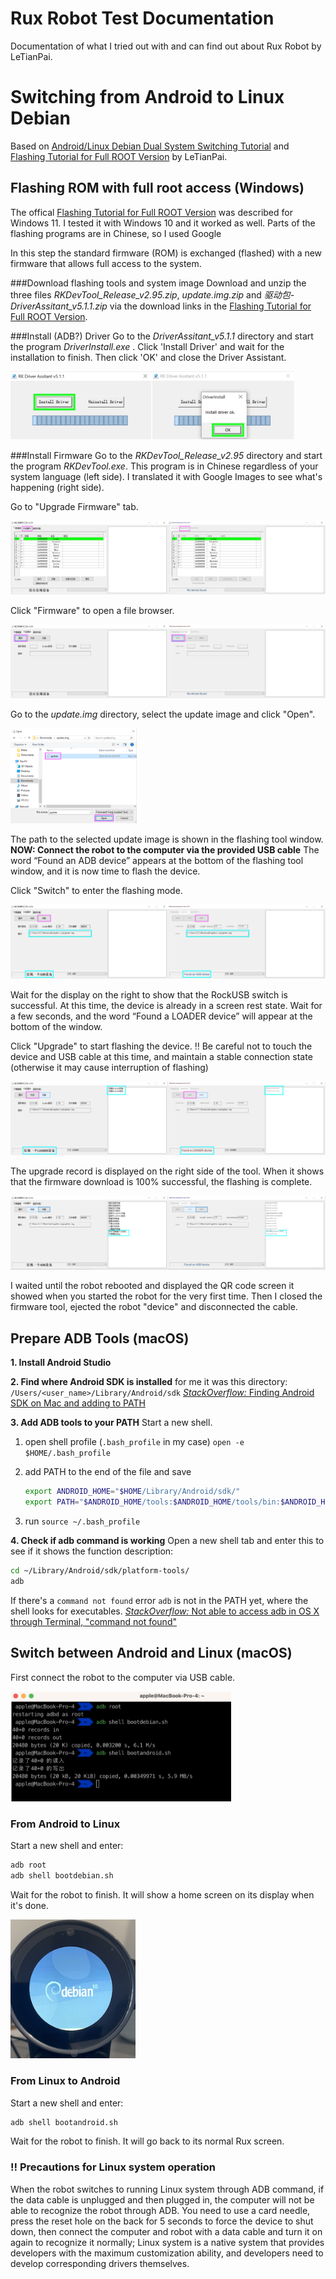 # Rux Robot Test Documentation
Documentation of what I tried out with and can find out about Rux Robot by LeTianPai.

# Switching from Android to Linux Debian
Based on [Android/Linux Debian Dual System Switching Tutorial](https://global.letianpai.com/all/?p=1675&v=8528837ceeea) and [Flashing Tutorial for Full ROOT Version](https://global.letianpai.com/all/?p=1680&v=8528837ceeea) by LeTianPai.

## Flashing ROM with full root access (Windows)
The offical [Flashing Tutorial for Full ROOT Version](https://global.letianpai.com/all/?p=1680&v=8528837ceeea) was described for Windows 11. I tested it with Windows 10 and it worked as well. Parts of the flashing programs are in Chinese, so I used Google 

In this step the standard firmware (ROM) is exchanged (flashed) with a new firmware that allows full access to the system.

###Download flashing tools and system image
Download and unzip the three files *RKDevTool_Release_v2.95.zip*, *update.img.zip* and *驱动包-DriverAssitant_v5.1.1.zip* via the download links in the [Flashing Tutorial for Full ROOT Version](https://global.letianpai.com/all/?p=1680&v=8528837ceeea).


###Install (ADB?) Driver
Go to the *DriverAssitant_v5.1.1* directory and start the program *DriverInstall.exe* . Click 'Install Driver' and wait for the installation to finish. Then click 'OK' and close the Driver Assistant.

<img src="flashing/tutorial_screenshorts/install_driver.png" alt="screenshot of the driver assistant program" width="90%" height="90%">

###Install Firmware
Go to the *RKDevTool_Release_v2.95* directory and start the program *RKDevTool.exe*. This program is in Chinese regardless of your system language (left side). I translated it with Google Images to see what's happening (right side).

Go to "Upgrade Firmware" tab.

<img src="flashing/tutorial_screenshorts/install_firmware1_ch.png" alt="flashing firmware 1 chinese" width="50%"><img src="flashing/tutorial_screenshorts/install_firmware1_en.png" alt="lashing firmware 1 english translation" width="50%">

Click "Firmware" to open a file browser.

<img src="flashing/tutorial_screenshorts/install_firmware2_ch.png" alt="flashing firmware 2 chinese" width="50%"><img src="flashing/tutorial_screenshorts/install_firmware2_en.png" alt="lashing firmware 2 english translation" width="50%">

Go to the *update.img* directory, select the update image and click "Open".

<img src="flashing/tutorial_screenshorts/install_firmware3.png" alt="flashing firmware 3" width="40%">

The path to the selected update image is shown in the flashing tool window.
**NOW: Connect the robot to the computer via the provided USB cable**
The word “Found an ADB device” appears at the bottom of the flashing tool window, and it is now time to flash the device.

Click "Switch" to enter the flashing mode.

<img src="flashing/tutorial_screenshorts/install_firmware4_ch.png" alt="flashing firmware 4 chinese" width="50%"><img src="flashing/tutorial_screenshorts/install_firmware4_en.png" alt="lashing firmware 4 english translation" width="50%">

Wait for the display on the right to show that the RockUSB switch is successful. At this time, the device is already in a screen rest state.
Wait for a few seconds, and the word “Found a LOADER device” will appear at the bottom of the window.

Click "Upgrade" to  start flashing the device.
:bangbang: Be careful not to touch the device and USB cable at this time, and maintain a stable connection state (otherwise it may cause interruption of flashing)

<img src="flashing/tutorial_screenshorts/install_firmware5_ch.png" alt="flashing firmware 5 chinese" width="50%"><img src="flashing/tutorial_screenshorts/install_firmware5_en.png" alt="lashing firmware 5 english translation" width="50%">

The upgrade record is displayed on the right side of the tool. When it shows that the firmware download is 100% successful, the flashing is complete.

<img src="flashing/tutorial_screenshorts/install_firmware6_ch.png" alt="flashing firmware 6 chinese" width="50%"><img src="flashing/tutorial_screenshorts/install_firmware6_en.png" alt="lashing firmware 6 english translation" width="50%">

I waited until the robot rebooted and displayed the QR code screen it showed when you started the robot for the very first time. Then I closed the firmware tool, ejected the robot "device" and disconnected the cable.

## Prepare ADB Tools (macOS)
**1. Install Android Studio**

**2. Find where Android SDK is installed**
for me it was this directory: `/Users/<user_name>/Library/Android/sdk`
[*StackOverflow:* Finding Android SDK on Mac and adding to PATH](https://stackoverflow.com/questions/34532063/finding-android-sdk-on-mac-and-adding-to-path)

**3. Add ADB tools to your PATH**
Start a new shell.

1. open shell profile (`.bash_profile` in my case) `open -e  $HOME/.bash_profile`

2. add PATH to the end of the file and save

    ```bash
    export ANDROID_HOME="$HOME/Library/Android/sdk/"
    export PATH="$ANDROID_HOME/tools:$ANDROID_HOME/tools/bin:$ANDROID_HOME/platform-tools:$PATH"
    ```
3. run `source ~/.bash_profile`

**4. Check if adb command is working**
Open a new shell tab and enter this to see if it shows the function description:

```sh
cd ~/Library/Android/sdk/platform-tools/
adb
```

If there's a `command not found` error `adb` is not in the PATH yet, where the shell looks for executables. 
[*StackOverflow:* Not able to access adb in OS X through Terminal, "command not found"](https://stackoverflow.com/questions/7609270/not-able-to-access-adb-in-os-x-through-terminal-command-not-found)

## Switch between Android and Linux (macOS)
First connect the robot to the computer via USB cable.

<img src="flashing/tutorial_screenshorts/bootdebian-android.png" alt="switch between systems" width="70%">

### From Android to Linux
Start a new shell and enter:

```sh
adb root
adb shell bootdebian.sh
```
Wait for the robot to finish. It will show a home screen on its display when it's done.

<img src="flashing/tutorial_screenshorts/linux-screen.png" alt="robot screen in linux mode" width="200">

### From Linux to Android
Start a new shell and enter:

```sh
adb shell bootandroid.sh
```
Wait for the robot to finish. It will go back to its normal Rux screen.

### :bangbang: Precautions for Linux system operation

When the robot switches to running Linux system through ADB command, if the data cable is unplugged and then plugged in, the computer will not be able to recognize the robot through ADB. You need to use a card needle, press the reset hole on the back for 5 seconds to force the device to shut down, then connect the computer and robot with a data cable and turn it on again to recognize it normally;
Linux system is a native system that provides developers with the maximum customization ability, and developers need to develop corresponding drivers themselves.